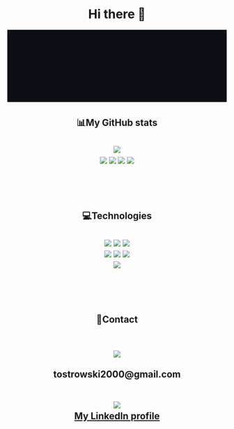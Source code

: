 <h1  align='center'>Hi there 👋</h1>

<div align='center'>
  <img src='./WelcomeMsg.gif'>
</div>

<h2 align='center'>📊My GitHub stats<h2>

<div align='center'>
  <img src='https://github-readme-stats.vercel.app/api?username=IDontCareKappa&theme=dark&show_icons=true'>
</div>

<div align='center'>
  <img src='https://github-readme-stats.vercel.app/api/pin/?username=IDontCareKappa&repo=Blender_LightManipulation&theme=dark'>
  <img src='https://github-readme-stats.vercel.app/api/pin/?username=IDontCareKappa&repo=Forum-Spring-App&theme=dark'>
  <img src='https://github-readme-stats.vercel.app/api/pin/?username=IDontCareKappa&repo=Laravel-Project&theme=dark'>
  <img src='https://github-readme-stats.vercel.app/api/pin/?username=IDontCareKappa&repo=Website-Project&theme=dark'>
</div>

<br><br>

<h2 align='center'>💻Technologies<h2>

<div align='center'>
  <img src='https://img.shields.io/badge/java-%23ED8B00.svg?style=for-the-badge&logo=java&logoColor=white'>
  <img src='https://img.shields.io/badge/spring-%236DB33F.svg?style=for-the-badge&logo=spring&logoColor=white'>
  <img src='https://img.shields.io/badge/Thymeleaf-%23005C0F.svg?style=for-the-badge&logo=Thymeleaf&logoColor=white'>
</div>

<div align='center'>
  <img src='https://img.shields.io/badge/c++-%2300599C.svg?style=for-the-badge&logo=c%2B%2B&logoColor=white'>
  <img src='https://img.shields.io/badge/php-%23777BB4.svg?style=for-the-badge&logo=php&logoColor=white'>
  <img src='https://img.shields.io/badge/python-3670A0?style=for-the-badge&logo=python&logoColor=ffdd54'>
</div>

<div align='center'>
  <img src='https://github-readme-stats.vercel.app/api/top-langs/?username=IDontCareKappa&hide=javascript,html,css,blade,php&theme=dark'>
</div>

<br><br>

<h2 align='center'>📧Contact<h2>
<br>
<div align='center'>
  <img src ='https://img.shields.io/badge/Gmail-D14836?style=for-the-badge&logo=gmail&logoColor=white'>
  <br>
  <p>tostrowski2000@gmail.com</p>
</div>
<br>
<div align='center'>
  <img src ='https://img.shields.io/badge/linkedin-%230077B5.svg?style=for-the-badge&logo=linkedin&logoColor=white'>
  <br>
  <a href='https://www.linkedin.com/in/tomasz-ostrowski-23a25b228/'>My LinkedIn profile</a>
</div>


<!--
**IDontCareKappa/IDontCareKappa** is a ✨ _special_ ✨ repository because its `README.md` (this file) appears on your GitHub profile.


Here are some ideas to get you started:

- 🔭 I’m currently working on ...
- 🌱 I’m currently learning ...
- 👯 I’m looking to collaborate on ...
- 🤔 I’m looking for help with ...
- 💬 Ask me about ...
- 📫 How to reach me: ...
- 😄 Pronouns: ...
- ⚡ Fun fact: ...
-->
